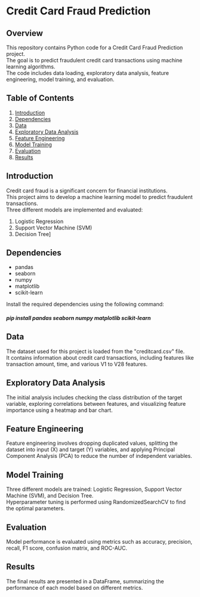 # Credit Card Fraud Prediction

## Overview
This repository contains Python code for a Credit Card Fraud Prediction project.  
The goal is to predict fraudulent credit card transactions using machine learning algorithms.  
The code includes data loading, exploratory data analysis, feature engineering, model training, and evaluation.

## Table of Contents
1. [Introduction](#introduction)   
2. [Dependencies](#dependencies)
3. [Data](#data)
4. [Exploratory Data Analysis](#exploratory-data-analysis)
5. [Feature Engineering](#feature-engineering)
6. [Model Training](#model-training)
7. [Evaluation](#evaluation)
8. [Results](#results)

## Introduction
Credit card fraud is a significant concern for financial institutions.  
This project aims to develop a machine learning model to predict fraudulent transactions.  
Three different models are implemented and evaluated:  
1. Logistic Regression  
2. Support Vector Machine (SVM)  
3. Decision Tree]  

## Dependencies
- pandas
- seaborn
- numpy
- matplotlib
- scikit-learn

Install the required dependencies using the following command:  
##### pip install pandas seaborn numpy matplotlib scikit-learn

## Data
The dataset used for this project is loaded from the "creditcard.csv" file.  
It contains information about credit card transactions, including features like transaction amount, time, and various V1 to V28 features.

## Exploratory Data Analysis
The initial analysis includes checking the class distribution of the target variable, exploring correlations between features, and visualizing feature importance using a heatmap and bar chart.

## Feature Engineering
Feature engineering involves dropping duplicated values, splitting the dataset into input (X) and target (Y) variables, and applying Principal Component Analysis (PCA) to reduce the number of independent variables.

## Model Training
Three different models are trained: Logistic Regression, Support Vector Machine (SVM), and Decision Tree.  
Hyperparameter tuning is performed using RandomizedSearchCV to find the optimal parameters.

## Evaluation
Model performance is evaluated using metrics such as accuracy, precision, recall, F1 score, confusion matrix, and ROC-AUC.

## Results
The final results are presented in a DataFrame, summarizing the performance of each model based on different metrics.

